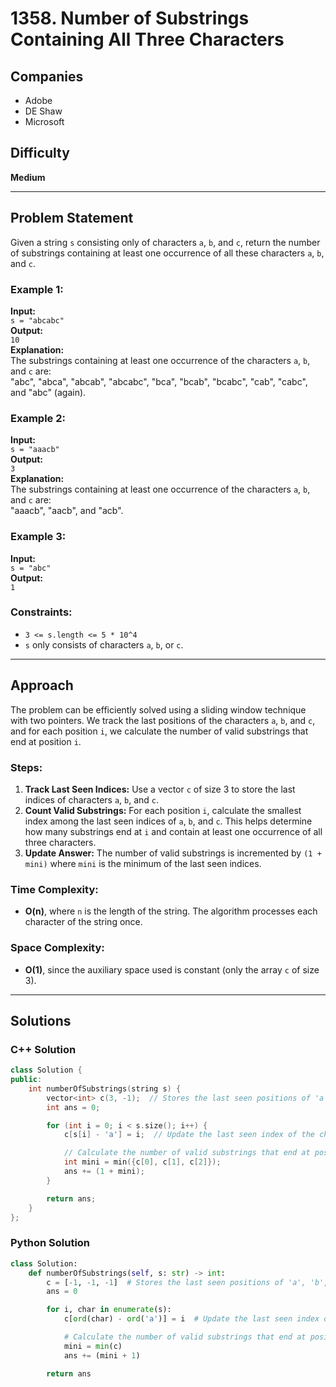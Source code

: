 # 1358. Number of Substrings Containing All Three Characters

## Companies
- Adobe  
- DE Shaw  
- Microsoft  

## Difficulty
**Medium**

---

## Problem Statement

Given a string `s` consisting only of characters `a`, `b`, and `c`, return the number of substrings containing at least one occurrence of all these characters `a`, `b`, and `c`.

### Example 1:

**Input:**  
`s = "abcabc"`  
**Output:**  
`10`  
**Explanation:**  
The substrings containing at least one occurrence of the characters `a`, `b`, and `c` are:  
"abc", "abca", "abcab", "abcabc", "bca", "bcab", "bcabc", "cab", "cabc", and "abc" (again).

### Example 2:

**Input:**  
`s = "aaacb"`  
**Output:**  
`3`  
**Explanation:**  
The substrings containing at least one occurrence of the characters `a`, `b`, and `c` are:  
"aaacb", "aacb", and "acb".

### Example 3:

**Input:**  
`s = "abc"`  
**Output:**  
`1`

### Constraints:
- `3 <= s.length <= 5 * 10^4`
- `s` only consists of characters `a`, `b`, or `c`.

---

## Approach

The problem can be efficiently solved using a sliding window technique with two pointers. We track the last positions of the characters `a`, `b`, and `c`, and for each position `i`, we calculate the number of valid substrings that end at position `i`.

### Steps:
1. **Track Last Seen Indices:** Use a vector `c` of size 3 to store the last indices of characters `a`, `b`, and `c`.
2. **Count Valid Substrings:** For each position `i`, calculate the smallest index among the last seen indices of `a`, `b`, and `c`. This helps determine how many substrings end at `i` and contain at least one occurrence of all three characters.
3. **Update Answer:** The number of valid substrings is incremented by `(1 + mini)` where `mini` is the minimum of the last seen indices.

### Time Complexity:
- **O(n)**, where `n` is the length of the string. The algorithm processes each character of the string once.

### Space Complexity:
- **O(1)**, since the auxiliary space used is constant (only the array `c` of size 3).

---

## Solutions

### C++ Solution

```cpp
class Solution {
public:
    int numberOfSubstrings(string s) {
        vector<int> c(3, -1);  // Stores the last seen positions of 'a', 'b', and 'c'
        int ans = 0;

        for (int i = 0; i < s.size(); i++) {
            c[s[i] - 'a'] = i;  // Update the last seen index of the character

            // Calculate the number of valid substrings that end at position i
            int mini = min({c[0], c[1], c[2]});
            ans += (1 + mini);
        }

        return ans;
    }
};
```

### Python Solution

```python
class Solution:
    def numberOfSubstrings(self, s: str) -> int:
        c = [-1, -1, -1]  # Stores the last seen positions of 'a', 'b', and 'c'
        ans = 0

        for i, char in enumerate(s):
            c[ord(char) - ord('a')] = i  # Update the last seen index of the character

            # Calculate the number of valid substrings that end at position i
            mini = min(c)
            ans += (mini + 1)

        return ans
```  
